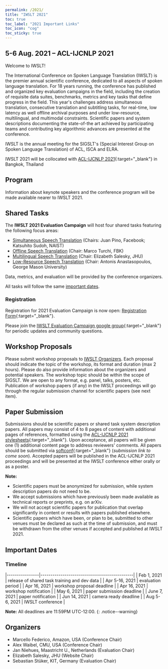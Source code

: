 ```yaml
---
permalink: /2021/
title: "IWSLT 2021"
toc: true
toc_label: "2021 Important Links"
toc_icon: "cog"
toc_sticky: true
---
```


## 5-6 Aug. 2021 – ACL-IJCNLP 2021

Welcome to IWSLT!

The International Conference on Spoken Language Translation (IWSLT) is the premier annual scientific conference, dedicated to all aspects of spoken language translation.
For 18 years running, the conference has published and organized key evaluation campaigns in the field, including the creation of requisite data suites, benchmarks, metrics and key tasks that define progress in the field. 
This year's challenges address simultaneous translation, consecutive translation and subtitling tasks, for real-time, low latency as well offline archival purposes and under low-resource, multilingual, and multimodal constraints. 
Scientific papers and system descriptions documenting the state-of-the art achieved by participating teams and contributing
key algorithmic advances are presented at the conference. 

IWSLT is the annual meeting for the SIGSLT's (Special Interest Group on Spoken Language Translation) of ACL, ISCA and ELRA.

IWSLT 2021 will be collocated with [ACL-IJCNLP 2021](https://2021.aclweb.org/){:target="_blank"} in Bangkok, Thailand


## Program

Information about keynote speakers and the conference program will be made available nearer to IWSLT 2021.


## Shared Tasks

The **IWSLT 2021 Evaluation Campaign** will host four shared tasks featuring the following focus areas:

- [Simultaneous Speech Translation](/2021/simultaneous) (Chairs: Juan Pino, Facebook; Katsuhito Sudoh, NAIST)
- [Offline Speech Translation](/2021/offline)  (Chair: Marco Turchi, FBK)
- [Multilingual Speech Translation](/2021/multilingual) (Chair: Elizabeth Salesky, JHU)
- [Low-Resource Speech Translation](/2021/low-resource) (Chair: Antonis Anastasopoulos, George Mason University)

Data, metrics, and evaluation will be provided by the conference organizers.

All tasks will follow the same [important dates](#important-dates). 


### Registration

Registration for 2021 Evaluation Campaign is now open: [Registration Form](https://forms.gle/PSCgFW27fZY2JLW2A){:target="_blank"}. 

Please join the [IWSLT Evaluation Campaign google group](https://groups.google.com/g/iwslt-evaluation-campaign){:target="_blank"} for periodic updates and community questions.

## Workshop Proposals
Please submit workshop proposals to [IWSLT Organizers](mailto:iwslt-organizers@googlegroups.com?subject=[Workshop_Proposal]). Each proposal should indicate the topic of the workshop, its format and duration (max 2 hours). Please do also provide information about the organizers and potential speakers. 
The workshop topic should be within the scope of SIGSLT. We are open to any format, e.g. panel, talks, posters, etc. Publication of workshop papers (if any) in the IWSLT proceedings will go through the regular submission channel for scientific papers (see next item). 

## Paper Submission

Submissions should be scientific papers or shared task system description papers. 
All papers may consist of 4 to 8 pages of content with additional pages of references, formatted using the [ACL-IJCNLP 2021 stylesheets](https://2021.aclweb.org/calls/papers/#paper-submission-and-templates){:target="_blank"}. 
Upon acceptance, all papers will be given one (1) additional content page to address reviewers' comments.
All papers should be submitted via [softconf](){:target="_blank"} (*submission link to come soon*).
Accepted papers will be published in the ACL-IJCNLP 2021 proceedings and will be presented at the IWSLT conference either orally or as a poster.

**Note:**
- Scientific papers must be anonymized for submission, while system description papers do not need to be.
- We accept submissions which have previously been made available as technical reports or preprints, e.g. on arXiv.
- We will not accept scientific papers for publication that overlap significantly in content or results with papers published elsewhere.
- Scientific papers which have been, or plan to be, submitted to other venues must be declared as such at the time of submission, and must be withdrawn from the other venues if accepted and published at IWSLT 2021.


## Important Dates

### Timeline

|----------------|----------------------------------------------|
| Feb 1, 2021    | release of shared task training and dev data |
| Apr 5-16, 2021 | evaluation period                            |
| Apr 16, 2021   | workshop proposal deadline                   |
| Apr 16, 2021   | workshop notification                        |
| May 6, 2021    | paper submission deadline                    |
| June 7, 2021   | paper notification                           |
| Jun 14, 2021   | camera ready deadline                        |
| Aug 5-6, 2021  | IWSLT conference                             |

**Note:** All deadlines are 11:59PM UTC-12:00.
{: .notice--warning}

## Organizers

- Marcello Federico, Amazon, USA (Conference Chair)
- Alex Waibel, CMU, USA (Conference Chair)
- Jan Niehues, Maastricht U., Netherlands (Evaluation Chair)
- Elizabeth Salesky, JHU (Website Chair)
- Sebastian Stüker, KIT, Germany (Evaluation Chair)



